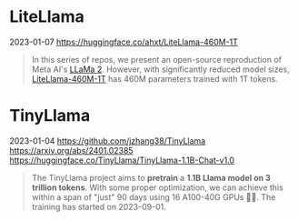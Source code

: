 # LiteLlama
2023-01-07
https://huggingface.co/ahxt/LiteLlama-460M-1T
> In this series of repos, we present an open-source reproduction of Meta AI's [LLaMa 2](https://ai.meta.com/llama/). However, with significantly reduced model sizes, [LiteLlama-460M-1T](https://huggingface.co/ahxt/LiteLlama-460M-1T) has 460M parameters trained with 1T tokens.
# TinyLlama
2023-01-04
https://github.com/jzhang38/TinyLlama
https://arxiv.org/abs/2401.02385
https://huggingface.co/TinyLlama/TinyLlama-1.1B-Chat-v1.0
> The TinyLlama project aims to **pretrain** a **1.1B Llama model on 3 trillion tokens**. With some proper optimization, we can achieve this within a span of "just" 90 days using 16 A100-40G GPUs 🚀🚀. The training has started on 2023-09-01.